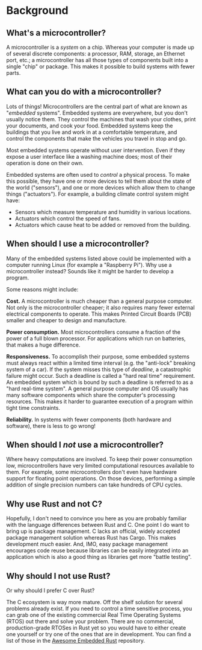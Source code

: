 # Background

## What's a microcontroller?

A microcontroller is a *system* on a chip. Whereas your computer is made up of several discrete
components: a processor, RAM, storage, an Ethernet port, etc.; a microcontroller has all those types
of components built into a single "chip" or package. This makes it possible to build systems with
fewer parts.

## What can you do with a microcontroller?

Lots of things! Microcontrollers are the central part of what are known as "*embedded* systems".
Embedded systems are everywhere, but you don't usually notice them. They control the machines that
wash your clothes, print your documents, and cook your food. Embedded systems keep the buildings
that you live and work in at a comfortable temperature, and control the components that make the
vehicles you travel in stop and go.

Most embedded systems operate without user intervention. Even if they expose a user interface like a
washing machine does; most of their operation is done on their own.

Embedded systems are often used to *control* a physical process. To make this possible, they have
one or more devices to tell them about the state of the world ("sensors"), and one or more
devices which allow them to change things ("actuators"). For example, a building climate control
system might have:

- Sensors which measure temperature and humidity in various locations.
- Actuators which control the speed of fans.
- Actuators which cause heat to be added or removed from the building.

## When should I use a microcontroller?

Many of the embedded systems listed above could be implemented with a computer running Linux (for
example a "Raspberry Pi"). Why use a microcontroller instead? Sounds like it might be harder to
develop a program.

Some reasons might include:

**Cost.** A microcontroller is much cheaper than a general purpose computer. Not only is the
microcontroller cheaper; it also requires many fewer external electrical components to operate.
This makes Printed Circuit Boards (PCB) smaller and cheaper to design and manufacture.

**Power consumption.** Most microcontrollers consume a fraction of the power of a full blown
processor. For applications which run on batteries, that makes a huge difference.

**Responsiveness.** To accomplish their purpose, some embedded systems must always react within a
limited time interval (e.g. the "anti-lock" breaking system of a car). If the system misses this
type of *deadline*, a catastrophic failure might occur. Such a deadline is called a "hard real time"
requirement. An embedded system which is bound by such a deadline is referred to as a "hard
real-time system". A general purpose computer and OS usually has many software components which
share the computer's processing resources. This makes it harder to guarantee execution of a program
within tight time constraints.

**Reliability.** In systems with fewer components (both hardware and software), there is less to go
wrong!

## When should I *not* use a microcontroller?

Where heavy computations are involved. To keep their power consumption low, microcontrollers have
very limited computational resources available to them. For example, some microcontrollers don't
even have hardware support for floating point operations. On those devices, performing a simple
addition of single precision numbers can take hundreds of CPU cycles.

## Why use Rust and not C?

Hopefully, I don't need to convince you here as you are probably familiar with the language
differences between Rust and C. One point I do want to bring up is package management. C lacks an
official, widely accepted package management solution whereas Rust has Cargo. This makes development
*much* easier. And, IMO, easy package management encourages code reuse because libraries can be
easily integrated into an application which is also a good thing as libraries get more "battle
testing".

## Why should I not use Rust?

Or why should I prefer C over Rust?

The C ecosystem is way more mature. Off the shelf solution for several problems already exist. If
you need to control a time sensitive process, you can grab one of the existing commercial Real Time
Operating Systems (RTOS) out there and solve your problem. There are no commercial, production-grade
RTOSes in Rust yet so you would have to either create one yourself or try one of the ones that are
in development. You can find a list of those in the [Awesome Embedded Rust] repository.

[Awesome Embedded Rust]: https://github.com/rust-embedded/awesome-embedded-rust#real-time-operating-system-rtos
